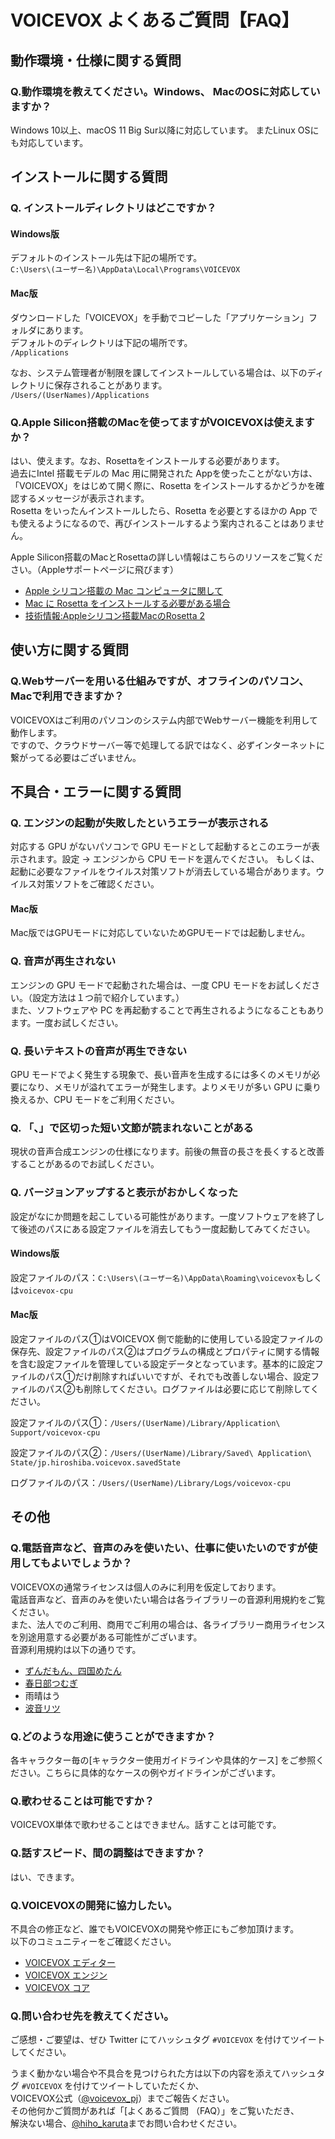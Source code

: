 # VOICEVOX よくあるご質問【FAQ】
## 動作環境・仕様に関する質問
### Q.動作環境を教えてください。Windows、 MacのOSに対応していますか？
Windows 10以上、macOS 11 Big Sur以降に対応しています。
またLinux OSにも対応しています。


## インストールに関する質問
### Q. インストールディレクトリはどこですか？
#### Windows版
デフォルトのインストール先は下記の場所です。  
`C:\Users\(ユーザー名)\AppData\Local\Programs\VOICEVOX`

#### Mac版
ダウンロードした「VOICEVOX」を手動でコピーした「アプリケーション」フォルダにあります。  
デフォルトのディレクトリは下記の場所です。  
`/Applications`
  
なお、システム管理者が制限を課してインストールしている場合は、以下のディレクトリに保存されることがあります。  
`/Users/(UserNames)/Applications`

### Q.Apple Silicon搭載のMacを使ってますがVOICEVOXは使えますか？
はい、使えます。なお、Rosettaをインストールする必要があります。  
過去にIntel 搭載モデルの Mac 用に開発された Appを使ったことがない方は、「VOICEVOX」をはじめて開く際に、Rosetta をインストールするかどうかを確認するメッセージが表示されます。  
Rosetta をいったんインストールしたら、Rosetta を必要とするほかの App でも使えるようになるので、再びインストールするよう案内されることはありません。
   
Apple Silicon搭載のMacとRosettaの詳しい情報はこちらのリソースをご覧ください。（Appleサポートページに飛びます）
- [Apple シリコン搭載の Mac コンピュータに関して](https://support.apple.com/ja-jp/HT211814)
- [Mac に Rosetta をインストールする必要がある場合](https://support.apple.com/ja-jp/HT211861)
- [技術情報:Appleシリコン搭載MacのRosetta 2](https://support.apple.com/ja-jp/guide/security/secebb113be1/web)

## 使い方に関する質問
### Q.Webサーバーを用いる仕組みですが、オフラインのパソコン、Macで利用できますか？
VOICEVOXはご利用のパソコンのシステム内部でWebサーバー機能を利用して動作します。  
ですので、クラウドサーバー等で処理してる訳ではなく、必ずインターネットに繋がってる必要はございません。


## 不具合・エラーに関する質問

### Q. エンジンの起動が失敗したというエラーが表示される

対応する GPU がないパソコンで GPU モードとして起動するとこのエラーが表示されます。設定 → エンジンから CPU モードを選んでください。
もしくは、起動に必要なファイルをウイルス対策ソフトが消去している場合があります。ウイルス対策ソフトをご確認ください。

#### Mac版
Mac版ではGPUモードに対応していないためGPUモードでは起動しません。

### Q. 音声が再生されない

エンジンの GPU モードで起動された場合は、一度 CPU モードをお試しください。（設定方法は１つ前で紹介しています。）  
また、ソフトウェアや PC を再起動することで再生されるようになることもあります。一度お試しください。


### Q. 長いテキストの音声が再生できない

GPU モードでよく発生する現象で、長い音声を生成するには多くのメモリが必要になり、メモリが溢れてエラーが発生します。よりメモリが多い GPU に乗り換えるか、CPU モードをご利用ください。

### Q. 「、」で区切った短い文節が読まれないことがある

現状の音声合成エンジンの仕様になります。前後の無音の長さを長くすると改善することがあるのでお試しください。

### Q. バージョンアップすると表示がおかしくなった

設定がなにか問題を起こしている可能性があります。一度ソフトウェアを終了して後述のパスにある設定ファイルを消去してもう一度起動してみてください。

#### Windows版

設定ファイルのパス：`C:\Users\(ユーザー名)\AppData\Roaming\voicevox`もしくは`voicevox-cpu`

#### Mac版
設定ファイルのパス①はVOICEVOX 側で能動的に使用している設定ファイルの保存先、設定ファイルのパス②はプログラムの構成とプロパティに関する情報を含む設定ファイルを管理している設定データとなっています。基本的に設定ファイルのパス①だけ削除すればいいですが、それでも改善しない場合、設定ファイルのパス②も削除してください。ログファイルは必要に応じて削除してください。

設定ファイルのパス①：`/Users/(UserName)/Library/Application\ Support/voicevox-cpu`

設定ファイルのパス②：`/Users/(UserName)/Library/Saved\ Application\ State/jp.hiroshiba.voicevox.savedState`

ログファイルのパス：`/Users/(UserName)/Library/Logs/voicevox-cpu `


## その他
### Q.電話音声など、音声のみを使いたい、仕事に使いたいのですが使用してもよいでしょうか？
VOICEVOXの通常ライセンスは個人のみに利用を仮定しております。  
電話音声など、音声のみを使いたい場合は各ライブラリーの音源利用規約をご覧ください。  
また、法人でのご利用、商用でご利用の場合は、各ライブラリー商用ライセンスを別途用意する必要がある可能性がございます。  
音源利用規約は以下の通りです。  
- [ずんだもん、四国めたん ](https://zunko.jp/con_ongen_kiyaku.html)
- [春日部つむぎ](https://tsukushinyoki10.wixsite.com/ktsumugiofficial/利用規約)
-  雨晴はう
-  [波音リツ](http://canon-voice.com/kiyaku.html)





### Q.どのような用途に使うことができますか？
各キャラクター毎の[キャラクター使用ガイドラインや具体的ケース] をご参照ください。こちらに具体的なケースの例やガイドラインがございます。



### Q.歌わせることは可能ですか？
VOICEVOX単体で歌わせることはできません。話すことは可能です。

### Q.話すスピード、間の調整はできますか？
はい、できます。

### Q.VOICEVOXの開発に協力したい。
不具合の修正など、誰でもVOICEVOXの開発や修正にもご参加頂けます。  
以下のコミュニティーをご確認ください。
- [VOICEVOX エディター](https://github.com/Hiroshiba/voicevox)
- [VOICEVOX エンジン](https://github.com/Hiroshiba/voicevox_engine)
- [VOICEVOX コア](https://github.com/Hiroshiba/voicevox_core)

### Q.問い合わせ先を教えてください。
ご感想・ご要望は、ぜひ Twitter にてハッシュタグ `#VOICEVOX` を付けてツイートしてください。

うまく動かない場合や不具合を見つけられた方は以下の内容を添えてハッシュタグ `#VOICEVOX` を付けてツイートしていただくか、  
VOICEVOX公式（[@voicevox_pj](https://twitter.com/voicevox_pj)）までご報告ください。  
その他何かご質問があれば「[よくあるご質問 （FAQ）」をご覧いただき、  
解決ない場合、[@hiho_karuta](https://twitter.com/hiho_karuta)までお問い合わせください。
